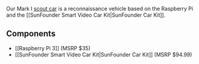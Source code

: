 Our Mark I [scout car][] is a reconnaissance vehicle based on the
Raspberry Pi and the [[SunFounder Smart Video Car Kit|SunFounder Car
Kit]].

[scout car]: https://en.wikipedia.org/wiki/Scout_car

Components
----------

* [[Raspberry Pi 3]] (MSRP $35)
* [[SunFounder Smart Video Car Kit|SunFounder Car Kit]] (MSRP $94.99)
